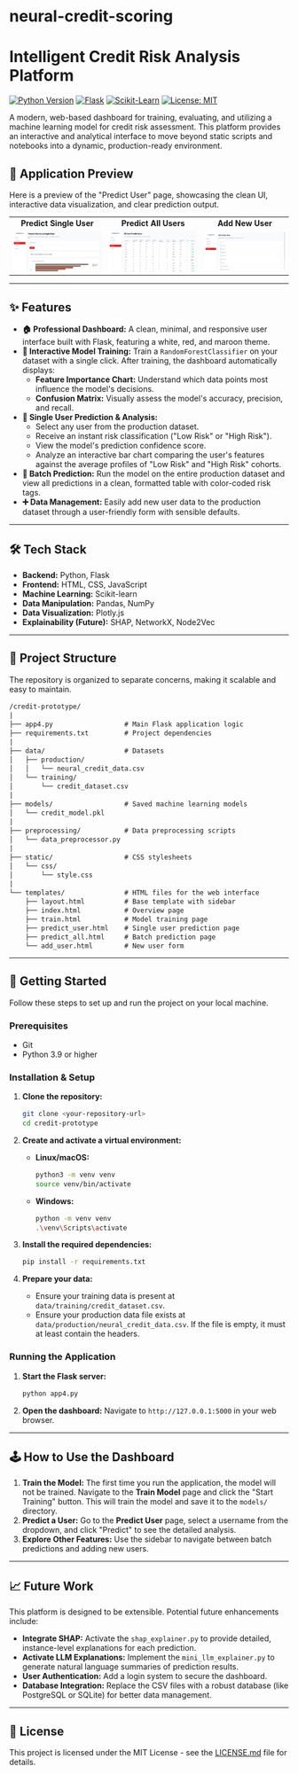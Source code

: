 # neural-credit-scoring
# Intelligent Credit Risk Analysis Platform

[![Python Version](https://img.shields.io/badge/Python-3.9+-blue.svg)](https://www.python.org/)
[![Flask](https://img.shields.io/badge/Flask-2.2+-black.svg)](https://flask.palletsprojects.com/)
[![Scikit-Learn](https://img.shields.io/badge/Scikit--Learn-1.1+-orange.svg)](https://scikit-learn.org/)
[![License: MIT](https://img.shields.io/badge/License-MIT-yellow.svg)](https://opensource.org/licenses/MIT)

A modern, web-based dashboard for training, evaluating, and utilizing a machine learning model for credit risk assessment. This platform provides an interactive and analytical interface to move beyond static scripts and notebooks into a dynamic, production-ready environment.

## 📸 Application Preview

Here is a preview of the "Predict User" page, showcasing the clean UI, interactive data visualization, and clear prediction output.

<table>
  <tr>
    <td align="center"><strong>Predict Single User</strong></td>
    <td align="center"><strong>Predict All Users</strong></td>
    <td align="center"><strong>Add New User</strong></td>
  </tr>
  <tr>
    <td>
      <img src="https://github.com/jejo205713/neural-credit-scoring/raw/main/Images/Predict-single-user.png" alt="Predict Single User Page" />
    </td>
    <td>
      <img src="https://github.com/jejo205713/neural-credit-scoring/raw/main/Images/Predit-all.png" alt="Predict All Users Page" />
    </td>
    <td>
      <img src="https://github.com/jejo205713/neural-credit-scoring/raw/main/Images/Add-new-user.png" alt="Add New User Page" />
    </td>
  </tr>
</table>

---

## ✨ Features

-   **🏠 Professional Dashboard:** A clean, minimal, and responsive user interface built with Flask, featuring a white, red, and maroon theme.
-   **🔧 Interactive Model Training:** Train a `RandomForestClassifier` on your dataset with a single click. After training, the dashboard automatically displays:
    -   **Feature Importance Chart:** Understand which data points most influence the model's decisions.
    -   **Confusion Matrix:** Visually assess the model's accuracy, precision, and recall.
-   **👤 Single User Prediction & Analysis:**
    -   Select any user from the production dataset.
    -   Receive an instant risk classification ("Low Risk" or "High Risk").
    -   View the model's prediction confidence score.
    -   Analyze an interactive bar chart comparing the user's features against the average profiles of "Low Risk" and "High Risk" cohorts.
-   **👥 Batch Prediction:** Run the model on the entire production dataset and view all predictions in a clean, formatted table with color-coded risk tags.
-   **➕ Data Management:** Easily add new user data to the production dataset through a user-friendly form with sensible defaults.

---

## 🛠️ Tech Stack

-   **Backend:** Python, Flask
-   **Frontend:** HTML, CSS, JavaScript
-   **Machine Learning:** Scikit-learn
-   **Data Manipulation:** Pandas, NumPy
-   **Data Visualization:** Plotly.js
-   **Explainability (Future):** SHAP, NetworkX, Node2Vec

---

## 📁 Project Structure

The repository is organized to separate concerns, making it scalable and easy to maintain.

```
/credit-prototype/
|
├── app4.py                  # Main Flask application logic
├── requirements.txt         # Project dependencies
|
├── data/                    # Datasets
│   ├── production/
│   │   └── neural_credit_data.csv
│   └── training/
│       └── credit_dataset.csv
|
├── models/                  # Saved machine learning models
│   └── credit_model.pkl
|
├── preprocessing/           # Data preprocessing scripts
│   └── data_preprocessor.py
|
├── static/                  # CSS stylesheets
│   └── css/
│       └── style.css
|
└── templates/               # HTML files for the web interface
    ├── layout.html          # Base template with sidebar
    ├── index.html           # Overview page
    ├── train.html           # Model training page
    ├── predict_user.html    # Single user prediction page
    ├── predict_all.html     # Batch prediction page
    └── add_user.html        # New user form
```

---

## 🚀 Getting Started

Follow these steps to set up and run the project on your local machine.

### Prerequisites

-   Git
-   Python 3.9 or higher

### Installation & Setup

1.  **Clone the repository:**
    ```sh
    git clone <your-repository-url>
    cd credit-prototype
    ```

2.  **Create and activate a virtual environment:**
    -   **Linux/macOS:**
        ```sh
        python3 -m venv venv
        source venv/bin/activate
        ```
    -   **Windows:**
        ```sh
        python -m venv venv
        .\venv\Scripts\activate
        ```

3.  **Install the required dependencies:**
    ```sh
    pip install -r requirements.txt
    ```

4.  **Prepare your data:**
    -   Ensure your training data is present at `data/training/credit_dataset.csv`.
    -   Ensure your production data file exists at `data/production/neural_credit_data.csv`. If the file is empty, it must at least contain the headers.

### Running the Application

1.  **Start the Flask server:**
    ```sh
    python app4.py
    ```

2.  **Open the dashboard:**
    Navigate to `http://127.0.0.1:5000` in your web browser.

---

## 🕹️ How to Use the Dashboard

1.  **Train the Model:** The first time you run the application, the model will not be trained. Navigate to the **Train Model** page and click the "Start Training" button. This will train the model and save it to the `models/` directory.
2.  **Predict a User:** Go to the **Predict User** page, select a username from the dropdown, and click "Predict" to see the detailed analysis.
3.  **Explore Other Features:** Use the sidebar to navigate between batch predictions and adding new users.

---

## 📈 Future Work

This platform is designed to be extensible. Potential future enhancements include:
-   **Integrate SHAP:** Activate the `shap_explainer.py` to provide detailed, instance-level explanations for each prediction.
-   **Activate LLM Explanations:** Implement the `mini_llm_explainer.py` to generate natural language summaries of prediction results.
-   **User Authentication:** Add a login system to secure the dashboard.
-   **Database Integration:** Replace the CSV files with a robust database (like PostgreSQL or SQLite) for better data management.

---

## 📄 License

This project is licensed under the MIT License - see the [LICENSE.md](LICENSE.md) file for details.
